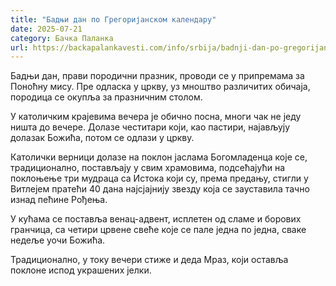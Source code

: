 ```yaml
---
title: "Бадњи дан по Грегоријанском календару"
date: 2025-07-21
category: Бачка Паланка
url: https://backapalankavesti.com/info/srbija/badnji-dan-po-gregorijanskom-kalendaru/
---
```


Бадњи дан, прави породични празник, проводи се у припремама за Поноћну мису. Пре одласка у цркву, уз мноштво различитих обичаја, породица се окупља за празничним столом.

У католичким крајевима вечера је обично посна, многи чак не једу ништа до вечере. Долазе честитари који, као пастири, најављују долазак Божића, потом се одлази у цркву.

Католички верници долазе на поклон јаслама Богомладенца које се, традиционално, постављају у свим храмовима, подсећајући на поклоњење три мудраца са Истока који су, према предању, стигли у Витлејем пратећи 40 дана најсјајнију звезду која се зауставила тачно изнад пећине Рођења.

У кућама се поставља венац-адвент, исплетен од сламе и борових гранчица, са четири црвене свеће које се пале једна по једна, сваке недеље уочи Божића.

Традиционално, у току вечери стиже и деда Мраз, који оставља поклоне испод украшених јелки.
